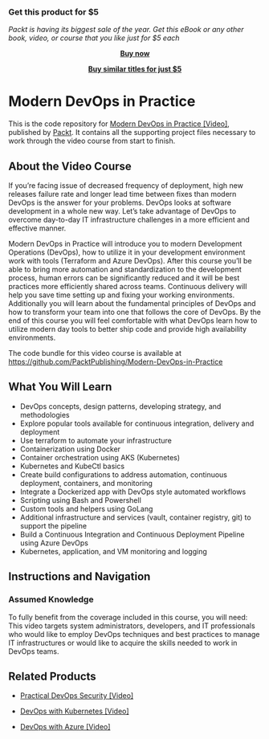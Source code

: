
### Get this product for $5

<i>Packt is having its biggest sale of the year. Get this eBook or any other book, video, or course that you like just for $5 each</i>


<b><p align='center'>[Buy now](https://packt.link/9781789138030)</p></b>


<b><p align='center'>[Buy similar titles for just $5](https://subscription.packtpub.com/search)</p></b>


# Modern DevOps in Practice
This is the code repository for [Modern DevOps in Practice [Video]](https://www.packtpub.com/virtualization-and-cloud/modern-devops-practice-video), published by [Packt](https://www.packtpub.com/?utm_source=github). It contains all the supporting project files necessary to work through the video course from start to finish.
## About the Video Course
If you’re facing issue of decreased frequency of deployment, high new releases failure rate and longer lead time between fixes than modern DevOps is the answer for your problems. DevOps looks at software development in a whole new way. Let’s take advantage of DevOps to overcome day-to-day IT infrastructure challenges in a more efficient and effective manner.

Modern DevOps in Practice will introduce you to modern Development Operations (DevOps), how to utilize it in your development environment work with tools (Terraform and Azure DevOps). After this course you’ll be able to bring more automation and standardization to the development process, human errors can be significantly reduced and it will be best practices more efficiently shared across teams. Continuous delivery will help you save time setting up and fixing your working environments. Additionally you will learn about the fundamental principles of DevOps and how to transform your team into one that follows the core of DevOps.
By the end of this course you will feel comfortable with what DevOps learn how to utilize modern day tools to better ship code and provide high availability environments.

The code bundle for this video course is available at https://github.com/PacktPublishing/Modern-DevOps-in-Practice

<H2>What You Will Learn</H2>
<DIV class=book-info-will-learn-text>
<UL>
<LI> DevOps concepts, design patterns, developing strategy, and methodologies
<LI> Explore popular tools available for continuous integration, delivery and deployment
<LI> Use terraform to automate your infrastructure
<LI> Containerization using Docker
<LI> Container orchestration using AKS (Kubernetes)
<LI> Kubernetes and KubeCtl basics
<LI> Create build configurations to address automation, continuous deployment, containers, and monitoring
<LI> Integrate a Dockerized app with DevOps style automated workflows
<LI> Scripting using Bash and Powershell
<LI> Custom tools and helpers using GoLang
<LI> Additional infrastructure and services (vault, container registry, git) to support the pipeline
<LI> Build a Continuous Integration and Continuous Deployment Pipeline using Azure DevOps
<LI> Kubernetes, application, and VM monitoring and logging</UL></DIV>

## Instructions and Navigation
### Assumed Knowledge
To fully benefit from the coverage included in this course, you will need:<br/>
This video targets system administrators, developers, and IT professionals who would like to employ DevOps techniques and best practices to manage IT infrastructures or would like to acquire the skills needed to work in DevOps teams.






## Related Products
* [Practical DevOps Security [Video]](https://www.packtpub.com/virtualization-and-cloud/practical-devops-security-video)

* [DevOps with Kubernetes [Video]](https://www.packtpub.com/virtualization-and-cloud/devops-kubernetes)

* [DevOps with Azure [Video]](https://www.packtpub.com/virtualization-and-cloud/devops-azure-video)
